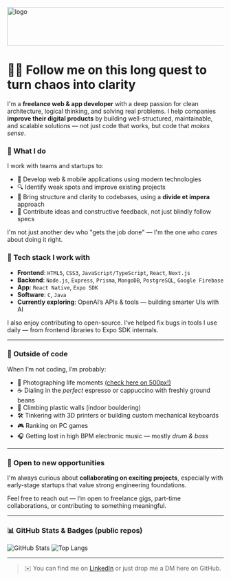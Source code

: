 <img width="997" height="90" alt="logo" src="https://github.com/user-attachments/assets/faaf7759-859f-4969-ae5e-a0751fd8ada7" />


# 🧙‍♂️ Follow me on this long quest to turn chaos into clarity

I'm a **freelance web & app developer** with a deep passion for clean architecture, logical thinking, and solving real problems. 
I help companies **improve their digital products** by building well-structured, maintainable, and scalable solutions — not just code that works, but code that *makes sense*.

### 💼 What I do

I work with teams and startups to:
- 🚀 Develop web & mobile applications using modern technologies
- 🔍 Identify weak spots and improve existing projects
- 🧠 Bring structure and clarity to codebases, using a **divide et impera** approach
- 💬 Contribute ideas and constructive feedback, not just blindly follow specs

I'm not just another dev who "gets the job done" — I'm the one who *cares* about doing it right.

### 🔧 Tech stack I work with

- **Frontend**: `HTML5`, `CSS3`, `JavaScript/TypeScript`, `React`, `Next.js`
- **Backend**: `Node.js`, `Express`, `Prisma`, `MongoDB`, `PostgreSQL`, `Google Firebase`
- **App**: `React Native`, `Expo SDK`
- **Software**: `C`, `Java`
- **Currently exploring**: OpenAI’s APIs & tools — building smarter UIs with AI

I also enjoy contributing to open-source. I’ve helped fix bugs in tools I use daily — from frontend libraries to Expo SDK internals.

---

### 🎯 Outside of code

When I’m not coding, I’m probably:
- 📸 Photographing life moments [(check here on 500px!)](https://500px.com/p/ontech7/galleries/photos)
- ☕ Dialing in the *perfect* espresso or cappuccino with freshly ground beans
- 🧗 Climbing plastic walls (indoor bouldering)
- 🛠️ Tinkering with 3D printers or building custom mechanical keyboards
- 🎮 Ranking on PC games
- 🎧 Getting lost in high BPM electronic music — mostly *drum & bass*

---

### 🧠 Open to new opportunities

I'm always curious about **collaborating on exciting projects**, especially with early-stage startups that value strong engineering foundations.

Feel free to reach out — I’m open to freelance gigs, part-time collaborations, or contributing to something meaningful.

---

### 📊 GitHub Stats & Badges (public repos)

![GitHub Stats](https://github-readme-stats.vercel.app/api?username=ontech7&show_icons=true&theme=radical)
![Top Langs](https://github-readme-stats.vercel.app/api/top-langs/?username=ontech7&layout=compact&theme=radical)

---

> ✉️ You can find me on [LinkedIn](http://linkedin.com/in/andrea-losavio) or just drop me a DM here on GitHub.


